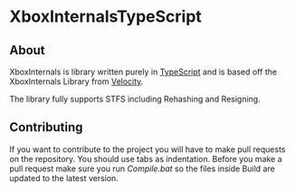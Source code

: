 XboxInternalsTypeScript
=======================
About
-----
XboxInternals is library written purely in [TypeScript](http://www.typescriptlang.org/) and is based off the XboxInternals Library from [Velocity](https://github.com/hetelek/Velocity).

The library fully supports STFS including Rehashing and Resigning.

Contributing
------------
If you want to contribute to the project you will have to make pull requests on the repository. You should use tabs as indentation.
Before you make a pull request make sure you run *Compile.bat* so the files inside Build are updated to the latest version.
